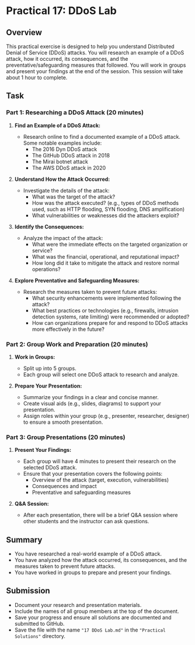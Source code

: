 # Practical 17: DDoS Lab

## Overview

This practical exercise is designed to help you understand Distributed Denial of Service (DDoS) attacks. You will research an example of a DDoS attack, how it occurred, its consequences, and the preventative/safeguarding measures that followed. You will work in groups and present your findings at the end of the session. This session will take about 1 hour to complete.

## Task

### Part 1: Researching a DDoS Attack (20 minutes)

1. **Find an Example of a DDoS Attack:**
   - Research online to find a documented example of a DDoS attack. Some notable examples include:
     - The 2016 Dyn DDoS attack
     - The GitHub DDoS attack in 2018
     - The Mirai botnet attack
     - The AWS DDoS attack in 2020

2. **Understand How the Attack Occurred:**
   - Investigate the details of the attack:
     - What was the target of the attack?
     - How was the attack executed? (e.g., types of DDoS methods used, such as HTTP flooding, SYN flooding, DNS amplification)
     - What vulnerabilities or weaknesses did the attackers exploit?

3. **Identify the Consequences:**
   - Analyze the impact of the attack:
     - What were the immediate effects on the targeted organization or service?
     - What was the financial, operational, and reputational impact?
     - How long did it take to mitigate the attack and restore normal operations?

4. **Explore Preventative and Safeguarding Measures:**
   - Research the measures taken to prevent future attacks:
     - What security enhancements were implemented following the attack?
     - What best practices or technologies (e.g., firewalls, intrusion detection systems, rate limiting) were recommended or adopted?
     - How can organizations prepare for and respond to DDoS attacks more effectively in the future?

### Part 2: Group Work and Preparation (20 minutes)

1. **Work in Groups:**
   - Split up into 5 groups.
   - Each group will select one DDoS attack to research and analyze.

2. **Prepare Your Presentation:**
   - Summarize your findings in a clear and concise manner.
   - Create visual aids (e.g., slides, diagrams) to support your presentation.
   - Assign roles within your group (e.g., presenter, researcher, designer) to ensure a smooth presentation.

### Part 3: Group Presentations (20 minutes)

1. **Present Your Findings:**
   - Each group will have 4 minutes to present their research on the selected DDoS attack.
   - Ensure that your presentation covers the following points:
     - Overview of the attack (target, execution, vulnerabilities)
     - Consequences and impact
     - Preventative and safeguarding measures

2. **Q&A Session:**
   - After each presentation, there will be a brief Q&A session where other students and the instructor can ask questions.

## Summary

- You have researched a real-world example of a DDoS attack.
- You have analyzed how the attack occurred, its consequences, and the measures taken to prevent future attacks.
- You have worked in groups to prepare and present your findings.

## Submission

- Document your research and presentation materials.
- Include the names of all group members at the top of the document.
- Save your progress and ensure all solutions are documented and submitted to GitHub.
- Save the file with the name `"17 DDoS Lab.md"` in the `"Practical Solutions"` directory.
